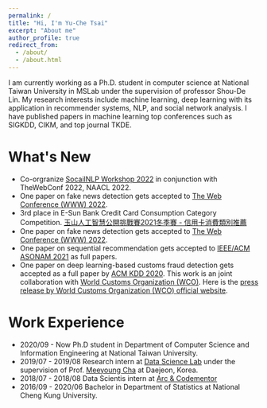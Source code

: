 ```yaml
---
permalink: /
title: "Hi, I'm Yu-Che Tsai"
excerpt: "About me"
author_profile: true
redirect_from: 
  - /about/
  - /about.html
---
```


I am currently working as a Ph.D. student in computer science at National Taiwan University in MSLab under the supervision of professor Shou-De Lin.
My research interests include machine learning, deep learning with its application in recommender systems, NLP, and social network analysis. I have published papers in machine learning top conferences such as SIGKDD, CIKM, and top journal TKDE.


What's New
======
* Co-orgranize [SocailNLP Workshop 2022](https://sites.google.com/view/socialnlp2022/) in conjunction with TheWebConf 2022,  NAACL 2022.
* One paper on fake news detection gets accepted to [The Web Conference (WWW) 2022](https://www2022.thewebconf.org/).
* 3rd place in E-Sun Bank Credit Card Consumption Category Competition. [玉山人工智慧公開挑戰賽2021冬季賽 - 信用卡消費類別推薦](https://tbrain.trendmicro.com.tw/Competitions/Details/18)
* One paper on fake news detection gets accepted to [The Web Conference (WWW) 2022](https://www2022.thewebconf.org/).
* One paper on sequential recommendation gets accepted to [IEEE/ACM ASONAM 2021](https://asonam.cpsc.ucalgary.ca/2021/) as full papers.
* One paper on deep learning-based customs fraud detection gets accepted as a full paper by [ACM KDD 2020](https://www.kdd.org/kdd2020/). This work is an joint collaboration with [World Customs Organization (WCO)](http://www.wcoomd.org/). Here is the [press release by World Customs Organization (WCO) official website](http://www.wcoomd.org/en/media/newsroom/2020/may/wco-bacuda-experts-develop-and-share-a-neural-network-model.aspx).

Work Experience
======
* 2020/09 - Now Ph.D student in Department of Computer Science and Information Engineering at National Taiwan University.
* 2019/07 - 2019/08 Research intern at [Data Science Lab](https://ds.ibs.re.kr/) under the supervision of Prof. [Meeyoung Cha](https://cs.kaist.ac.kr/people/view?idx=418&kind=faculty&menu=160) at Daejeon, Korea.
* 2018/07 - 2018/08 Data Scientis intern at [Arc & Codementor](https://www.codementor.io/)
* 2016/09 - 2020/06 Bachelor in Department of Statistics at National Cheng Kung University.


<!-- For more info -->
<!-- ------ -->
<!-- More info about configuring academicpages can be found in [the guide](https://academicpages.github.io/markdown/). The [guides for the Minimal Mistakes theme](https://mmistakes.github.io/minimal-mistakes/docs/configuration/) (which this theme was forked from) might also be helpful. -->
